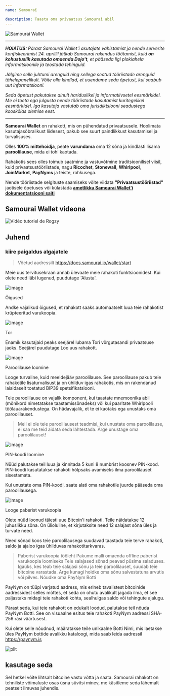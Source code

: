 ```yaml
---
name: Samouraï

description: Taasta oma privaatsus Samourai abil
---
```


![Samourai Wallet](assets/cover.webp)

---

***HOIATUS:** Pärast Samourai Wallet'i asutajate vahistamist ja nende serverite konfiskeerimist 24. aprillil jätkab Samourai rakendus töötamist, kuid **on kohustuslik kasutada omaenda Dojo't**, et pääseda ligi plokiahela informatsioonile ja teostada tehinguid.*

_Jälgime selle juhtumi arenguid ning sellega seotud tööriistade arenguid tähelepanelikult. Võite olla kindlad, et uuendame seda õpetust, kui saabub uut informatsiooni._

_Seda õpetust pakutakse ainult hariduslikel ja informatiivsetel eesmärkidel. Me ei toeta ega julgusta nende tööriistade kasutamist kuritegelikel eesmärkidel. Iga kasutaja vastutab oma jurisdiktsiooni seadustega kooskõlas olemise eest._

---

**Samourai Wallet** on rahakott, mis on pühendatud privaatsusele. Hoolimata kasutajasõbralikust liidesest, pakub see suurt paindlikkust kasutamisel ja turvalisuses.

Olles **100% mittehoidja**, peate **varundama** oma 12 sõna ja kindlasti lisama **paroolilause**, mida ei tohi kaotada.

Rahakotis sees olles toimub saatmine ja vastuvõtmine traditsioonilisel viisil, kuid privaatsustööriistade, nagu **Ricochet**, **Stonewall**, **Whirlpool**, **JoinMarket**, **PayNyms** ja teiste, rohkusega.

Nende tööriistade selgituste saamiseks võite viidata **"Privaatsustööriistad"** jaotisele õpetuses või külastada [**ametlikku Samourai Wallet'i dokumentatsiooni saiti**](https://docs.samourai.io/)

## Samourai Wallet videona

![Vidéo tutoriel de Rogzy](https://youtu.be/ajs1a8m76TI)

## Juhend

### kiire paigaldus algajatele

> Võetud aadressilt https://docs.samourai.io/wallet/start

Meie uus tervitusekraan annab ülevaate meie rahakoti funktsioonidest. Kui olete need läbi lugenud, puudutage 'Alusta'.

![image](assets/1.webp)

Õigused

Andke vajalikud õigused, et rahakott saaks automaatselt luua teie rahakotist krüpteeritud varukoopia.

![image](assets/2.webp)

Tor

Enamik kasutajaid peaks seejärel lubama Tori võrgutasandi privaatsuse jaoks. Seejärel puudutage Loo uus rahakott.

![image](assets/3.webp)

Paroolilause loomine

Looge turvaline, kuid meeldejääv paroolilause. See paroolilause pakub teie rahakotile lisaturvalisust ja on ühilduv igas rahakotis, mis on rakendanud laialdaselt toetatud BIP39 spetsifikatsiooni.

Teie paroolilause on vajalik komponent, kui taastate mnemoonika abil (mõnikord nimetatakse taastamissõnadeks) või kui paaritate Whirlpooli töölauarakendustega. On hädavajalik, et te ei kaotaks ega unustaks oma paroolilauset.

> Meil ei ole teie paroolilausest teadmisi, kui unustate oma paroolilause, ei saa me teid aidata seda lähtestada.
> Ärge unustage oma paroolilauset!

![image](assets/4.webp)

PIN-koodi loomine

Nüüd palutakse teil luua ja kinnitada 5 kuni 8 numbrist koosnev PIN-kood. PIN-koodi kasutatakse rahakoti hõlpsaks avamiseks ilma paroolilauset sisestamata.

Kui unustate oma PIN-koodi, saate alati oma rahakotile juurde pääseda oma paroolilausega.

![image](assets/5.webp)

Looge paberist varukoopia

Olete nüüd loonud täiesti uue Bitcoin'i rahakoti. Teile näidatakse 12 juhuslikku sõna. On ülioluline, et kirjutaksite need 12 salajast sõna üles ja turvate need.

Need sõnad koos teie paroolilausega suudavad taastada teie terve rahakoti, saldo ja ajaloo igas ühilduvas rahakotitarkvaras.

> Paberist varukoopia tööleht Pakume malli omaenda offline paberist varukoopia loomiseks
Teie salajased sõnad peavad püsima saladuses. Igaüks, kes teab teie salajasi sõnu ja teie paroolilauset, suudab teie bitcoine varastada. Ärge kunagi hoidke oma sõnu salvestatuna arvutis või pilves.
Nõudke oma PayNym Botti

PayNym on tüüpi varjatud aadress, mis erineb tavalistest bitcoinide aadressidest selles mõttes, et seda on ohutu avalikult jagada ilma, et see paljastaks midagi teie rahakoti kohta, sealhulgas saldo või tehingute ajalugu.

Pärast seda, kui teie rahakott on edukalt loodud, palutakse teil nõuda PayNym Botti. See on visuaalne esitus teie rahakoti PayNym aadressi SHA-256 räsi väärtusest.

Kui olete selle nõudnud, määratakse teile unikaalne Botti Nimi, mis laetakse üles PayNym bottide avalikku kataloogi, mida saab leida aadressil https://paynym.is

![pilt](assets/6.webp)

## kasutage seda

Sel hetkel võite lihtsalt bitcoine vastu võtta ja saata. Samourai rahakott on tehniliste võimaluste osas üsna süvitsi minev, me käsitleme seda lähemalt peatselt ilmuvas juhendis.